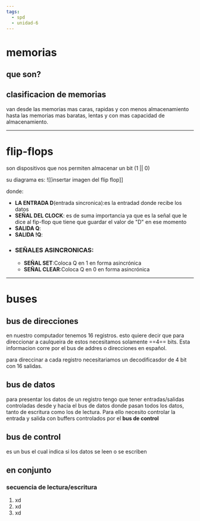 ```yaml
---
tags:
  - spd
  - unidad-6
---
```


# memorias

## que son?

## clasificacion de memorias
van desde las memorias mas caras, rapidas y con menos almacenamiento hasta las memorias mas baratas, lentas y con mas capacidad
de almacenamiento.

---

# flip-flops

son dispositivos que nos permiten almacenar un bit (1 || 0)

su diagrama es:
![[insertar imagen del flip flop]]

donde: 
- **LA ENTRADA D**(entrada sincronica):es la entradad donde recibe los datos
- **SEÑAL DEL CLOCK**: es de suma importancia ya que es la señal que le dice al fip-flop que tiene que guardar el valor de "D" en ese momento
- **SALIDA Q**:
- **SALIDA !Q**:
- ### SEÑALES ASINCRONICAS:
  - **SEÑAL SET**:Coloca Q en 1 en forma asincrónica
  - **SEÑAL CLEAR**:Coloca Q en 0 en forma asincrónica

---

# buses

## bus de direcciones

en nuestro computador tenemos 16 registros. esto quiere decir que para direccionar a caulqueira de estos necesitamos solamente ==4== bits. Esta informacion corre por el bus de addres o direcciones en español.

para direccinar a cada registro necesitariamos un decodificasdor de 4 bit con 16 salidas.

## bus de datos

para presentar los datos de un registro tengo que tener entradas/salidas controladas desde y hacia el bus de datos donde pasan todos los datos, tanto de escritura como los de lectura. Para ello necesito controlar la entrada y salida con buffers controlados por el **bus de control**

## bus de control

es un bus el cual indica si los datos se leen o se escriben

## en conjunto

### secuencia de lectura/escritura
1. xd
2. xd
3. xd

